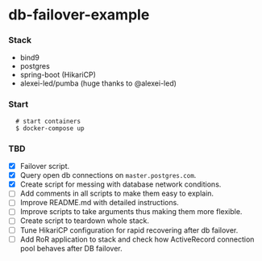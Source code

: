 # db-failover-example

### Stack
  - bind9
  - postgres
  - spring-boot (HikariCP)
  - alexei-led/pumba (huge thanks to @alexei-led)
### Start
  ```
    # start containers
    $ docker-compose up
  ```

### TBD

- [x] Failover script.
- [x] Query open db connections on `master.postgres.com`.
- [x] Create script for messing with database network conditions.
- [ ] Add comments in all scripts to make them easy to explain.
- [ ] Improve README.md with detailed instructions.
- [ ] Improve scripts to take arguments thus making them more flexible.
- [ ] Create script to teardown whole stack.
- [ ] Tune HikariCP configuration for rapid recovering after db failover.
- [ ] Add RoR application to stack and check how ActiveRecord connection pool behaves after DB failover.
